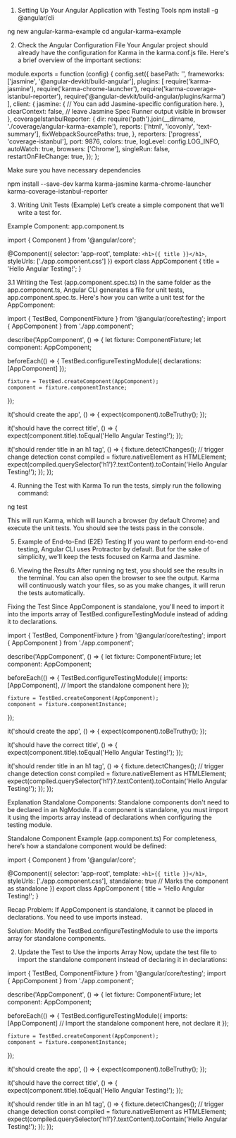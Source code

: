 1. Setting Up Your Angular Application with Testing Tools
npm install -g @angular/cli

ng new angular-karma-example
cd angular-karma-example

2. Check the Angular Configuration File
Your Angular project should already have the configuration for Karma in the karma.conf.js file. Here's a brief overview of the important sections:

module.exports = function (config) {
  config.set({
    basePath: '',
    frameworks: ['jasmine', '@angular-devkit/build-angular'],
    plugins: [
      require('karma-jasmine'),
      require('karma-chrome-launcher'),
      require('karma-coverage-istanbul-reporter'),
      require('@angular-devkit/build-angular/plugins/karma')
    ],
    client: {
      jasmine: {
        // You can add Jasmine-specific configuration here.
      },
      clearContext: false, // leave Jasmine Spec Runner output visible in browser
    },
    coverageIstanbulReporter: {
      dir: require('path').join(__dirname, './coverage/angular-karma-example'),
      reports: ['html', 'lcovonly', 'text-summary'],
      fixWebpackSourcePaths: true,
    },
    reporters: ['progress', 'coverage-istanbul'],
    port: 9876,
    colors: true,
    logLevel: config.LOG_INFO,
    autoWatch: true,
    browsers: ['Chrome'],
    singleRun: false,
    restartOnFileChange: true,
  });
};


Make sure you have necessary dependencies

npm install --save-dev karma karma-jasmine karma-chrome-launcher karma-coverage-istanbul-reporter

3. Writing Unit Tests (Example)
Let’s create a simple component that we’ll write a test for.

Example Component: app.component.ts

import { Component } from '@angular/core';

@Component({
  selector: 'app-root',
  template: `<h1>{{ title }}</h1>`,
  styleUrls: ['./app.component.css']
})
export class AppComponent {
  title = 'Hello Angular Testing!';
}


3.1 Writing the Test (app.component.spec.ts)
In the same folder as the app.component.ts, Angular CLI generates a file for unit tests, app.component.spec.ts. Here's how you can write a unit test for the AppComponent:

import { TestBed, ComponentFixture } from '@angular/core/testing';
import { AppComponent } from './app.component';

describe('AppComponent', () => {
  let fixture: ComponentFixture<AppComponent>;
  let component: AppComponent;

  beforeEach(() => {
    TestBed.configureTestingModule({
      declarations: [AppComponent]
    });

    fixture = TestBed.createComponent(AppComponent);
    component = fixture.componentInstance;
  });

  it('should create the app', () => {
    expect(component).toBeTruthy();
  });

  it('should have the correct title', () => {
    expect(component.title).toEqual('Hello Angular Testing!');
  });

  it('should render title in an h1 tag', () => {
    fixture.detectChanges(); // trigger change detection
    const compiled = fixture.nativeElement as HTMLElement;
    expect(compiled.querySelector('h1')?.textContent).toContain('Hello Angular Testing!');
  });
});


4. Running the Test with Karma
To run the tests, simply run the following command:

ng test

This will run Karma, which will launch a browser (by default Chrome) and execute the unit tests. You should see the tests pass in the console.

5. Example of End-to-End (E2E) Testing
If you want to perform end-to-end testing, Angular CLI uses Protractor by default. But for the sake of simplicity, we'll keep the tests focused on Karma and Jasmine.

6. Viewing the Results
After running ng test, you should see the results in the terminal. You can also open the browser to see the output. Karma will continuously watch your files, so as you make changes, it will rerun the tests automatically.

Fixing the Test
Since AppComponent is standalone, you'll need to import it into the imports array of TestBed.configureTestingModule instead of adding it to declarations.

import { TestBed, ComponentFixture } from '@angular/core/testing';
import { AppComponent } from './app.component';

describe('AppComponent', () => {
  let fixture: ComponentFixture<AppComponent>;
  let component: AppComponent;

  beforeEach(() => {
    TestBed.configureTestingModule({
      imports: [AppComponent], // Import the standalone component here
    });

    fixture = TestBed.createComponent(AppComponent);
    component = fixture.componentInstance;
  });

  it('should create the app', () => {
    expect(component).toBeTruthy();
  });

  it('should have the correct title', () => {
    expect(component.title).toEqual('Hello Angular Testing!');
  });

  it('should render title in an h1 tag', () => {
    fixture.detectChanges(); // trigger change detection
    const compiled = fixture.nativeElement as HTMLElement;
    expect(compiled.querySelector('h1')?.textContent).toContain('Hello Angular Testing!');
  });
});

Explanation
Standalone Components: Standalone components don't need to be declared in an NgModule. If a component is standalone, you must import it using the imports array instead of declarations when configuring the testing module.

Standalone Component Example (app.component.ts)
For completeness, here’s how a standalone component would be defined:

import { Component } from '@angular/core';

@Component({
  selector: 'app-root',
  template: `<h1>{{ title }}</h1>`,
  styleUrls: ['./app.component.css'],
  standalone: true // Marks the component as standalone
})
export class AppComponent {
  title = 'Hello Angular Testing!';
}

Recap
Problem: If AppComponent is standalone, it cannot be placed in declarations. You need to use imports instead.

Solution: Modify the TestBed.configureTestingModule to use the imports array for standalone components.

2. Update the Test to Use the imports Array
Now, update the test file to import the standalone component instead of declaring it in declarations:

import { TestBed, ComponentFixture } from '@angular/core/testing';
import { AppComponent } from './app.component';

describe('AppComponent', () => {
  let fixture: ComponentFixture<AppComponent>;
  let component: AppComponent;

  beforeEach(() => {
    TestBed.configureTestingModule({
      imports: [AppComponent] // Import the standalone component here, not declare it
    });

    fixture = TestBed.createComponent(AppComponent);
    component = fixture.componentInstance;
  });

  it('should create the app', () => {
    expect(component).toBeTruthy();
  });

  it('should have the correct title', () => {
    expect(component.title).toEqual('Hello Angular Testing!');
  });

  it('should render title in an h1 tag', () => {
    fixture.detectChanges(); // trigger change detection
    const compiled = fixture.nativeElement as HTMLElement;
    expect(compiled.querySelector('h1')?.textContent).toContain('Hello Angular Testing!');
  });
});




